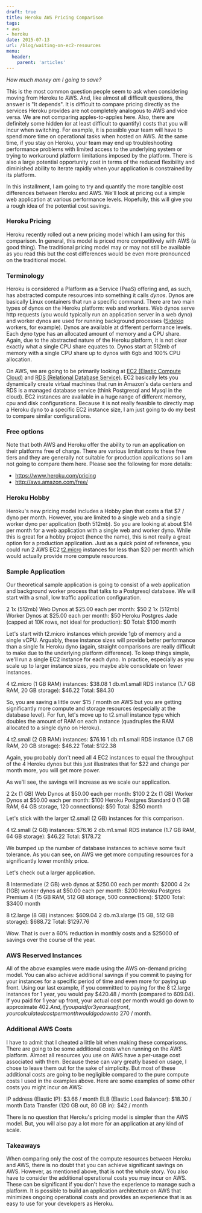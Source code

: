 ```yaml
---
draft: true
title: Heroku AWS Pricing Comparison
tags:
- aws
- heroku
date: 2015-07-13
url: /blog/waiting-on-ec2-resources
menu:
  header:
    parent: 'articles'
---
```


*How much money am I going to save?*

This is the most common question people seem to ask when considering moving from Heroku to AWS. And, like almost all difficult questions, the answer is "It depends". It is difficult to compare pricing directly as the services Heroku provides are not completely analogous to AWS and vice versa. We are not comparing apples-to-apples here. Also, there are definitely some hidden (or at least difficult to quantify) costs that you will incur when switching. For example, it is possible your team will have to spend more time on operational tasks when hosted on AWS. At the same time, if you stay on Heroku, your team may end up troubleshooting performance problems with limited access to the underlying system or trying to workaround platform limitations imposed by the platform. There is also a large potential opportunity cost in terms of the reduced flexibility and diminished ability to iterate rapidly when your application is constrained by its platform.

In this installment, I am going to try and quantify the more tangible cost differences between Heroku and AWS. We'll look at pricing out a simple web application at various performance levels. Hopefully, this will give you a rough idea of the potential cost savings.

### Heroku Pricing

Heroku recently rolled out a new pricing model which I am using for this comparison. In general, this model is priced more competitively with AWS (a good thing). The traditional pricing model may or may not still be available as you read this but the cost differences would be even more pronounced on the traditional model.

### Terminology

Heroku is considered a Platform as a Service (PaaS) offering and, as such, has abstracted compute resources into something it calls *dynos*. Dynos are basically Linux containers that run a specific command. There are two main types of dynos on the Heroku platform: web and workers. Web dynos serve http requests (you would typically run an application server in a web dyno) and worker dynos are used for running background processes ([Sidekiq]() workers, for example). Dynos are available at different performance levels. Each dyno type has an allocated amount of memory and a CPU share. Again, due to the abstracted nature of the Heroku platform, it is not clear exactly what a single CPU share equates to. Dynos start at 512mb of memory with a single CPU share up to dynos with 6gb and 100% CPU allocation.

On AWS, we are going to be primarily looking at [EC2 (Elastic Compute Cloud)]() and [RDS (Relational Database Service)](). EC2 basically lets you dynamically create virtual machines that run in Amazon's data centers and RDS is a managed database service (think Postgresql and Mysql in the cloud). EC2 instances are available in a huge range of different memory, cpu and disk configurations. Because it is not really feasible to directly map a Heroku dyno to a specific EC2 instance size, I am just going to do my best to compare similar configurations.

### Free options

Note that both AWS and Heroku offer the ability to run an application on their platforms free of charge. There are various limitations to these free tiers and they are generally not suitable for production applications so I am not going to compare them here. Please see the following for more details: 

* https://www.heroku.com/pricing
* http://aws.amazon.com/free/

### Heroku Hobby

Heroku's new pricing model includes a Hobby plan that costs a flat $7 / dyno per month. However, you are limited to a single web and a single worker dyno per application (both 512mb). So you are looking at about $14 per month for a web application with a single web and worker dyno. While this is great for a hobby project (hence the name), this is not really a great option for a production application. Just as a quick point of reference, you could run 2 AWS EC2 [t2.micro]() instances for less than $20 per month which would actually provide more compute resources.

### Sample Application

Our theoretical sample application is going to consist of a web application and background worker process that talks to a Postgresql database. We will start with a small, low traffic application configuration. 

2 1x (512mb) Web Dynos at $25.00 each per month: $50
2 1x (512mb) Worker Dynos at $25.00 each per month: $50
Heroku Postgres Jade (capped at 10K rows, not ideal for production): $0
Total: $100 month

Let's start with t2.micro instances which provide 1gb of memory and a single
vCPU. Arguably, these instance sizes will provide better performance than a
single 1x Heroku dyno (again, straight comparisons are really difficult to
make due to the underlying platform difference). To keep things simple, we'll run a single EC2 instance for each dyno. In practice, especially as you scale up to larger instance sizes, you maybe able consolidate on fewer instances.

4 t2.micro (1 GB RAM) instances: $38.08
1 db.m1.small RDS instance (1.7 GB RAM, 20 GB storage): $46.22
Total: $84.30

So, you are saving a little over $15 / month on AWS but you are getting
significantly more compute and storage resources (especially at the database level). For fun, let's move up to t2.small instance type which doubles the amount of RAM on each instance (quadruples the RAM allocated to a single dyno on Heroku).

4 t2.small (2 GB RAM) instances: $76.16
1 db.m1.small RDS instance (1.7 GB RAM, 20 GB storage): $46.22
Total: $122.38

Again, you probably don't need all 4 EC2 instances to equal the throughput of the 4 Heroku dynos but this just illustrates that for $22 and change per month more, you will get more power. 

As we'll see, the savings will increase as we scale our application.

2 2x (1 GB) Web Dynos at $50.00 each per month: $100
2 2x (1 GB) Worker Dynos at $50.00 each per month: $100
Heroku Postgres Standard 0 (1 GB RAM, 64 GB storage, 120 connections): $50
Total: $250 month

Let's stick with the larger t2.small (2 GB) instances for this comparison. 

4 t2.small (2 GB) instances: $76.16
2 db.m1.small RDS instance (1.7 GB RAM, 64 GB storage): $46.22
Total: $178.72

We bumped up the number of database instances to achieve some fault tolerance. As you can see, on AWS we get more computing resources for a significantly lower monthly price. 

Let's check out a larger application.

8 Intermediate (2 GB) web dynos at $250.00 each per month: $2000
4 2x (1GB) worker dynos at $50.00 each per month: $200
Heroku Postgres Premium 4 (15 GB RAM, 512 GB storage, 500 connections): $1200
Total: $3400 month

8 t2.large (8 GB) instances: $609.04
2 db.m3.xlarge (15 GB, 512 GB storage): $688.72
Total: $1297.76

Wow. That is over a 60% reduction in monthly costs and a $25000 of savings over the course of the year.

### AWS Reserved Instances

All of the above examples were made using the AWS on-demand pricing model. You can also achieve additional savings if you commit to paying for your instances for a specific period of time and even more for paying up front. Using our last example, if you committed to paying for the 8 t2.large instances for 1 year, you would pay $420.48 / month (compared to 609.04). If you paid for 1 year up front, your actual cost per month would go down to approximate $402. And, if you paid for 3 years up front, your calculated cost per month would go down to ~$270 / month.

### Additional AWS Costs

I have to admit that I cheated a little bit when making these comparisons. There are going to be some additional costs when running on the AWS platform. Almost all resources you use on AWS have a per-usage cost associated with them. Because these can vary greatly based on usage, I chose to leave them out for the sake of simplicity. But most of these additional costs are going to be negligible compared to the pure compute costs I used in the examples above. Here are some examples of some other costs you might incur on AWS:

IP address (Elastic IP): $3.66 / month
ELB (Elastic Load Balancer): $18.30 / month
Data Transfer (120 GB out, 80 GB in): $42 / month

There is no question that Heroku's pricing model is simpler than the AWS model. But, you will also pay a lot more for an application at any kind of scale. 

### Takeaways

When comparing only the cost of the compute resources between Heroku and AWS, there is no doubt that you can achieve significant savings on AWS. However, as mentioned above, that is not the whole story. You also have to consider the additional operational costs you may incur on AWS. These can be significant if you don't have the experience to manage such a platform. It is possible to build an application architecture on AWS that minimizes ongoing operational costs and provides an experience that is as easy to use for your developers as Heroku.
